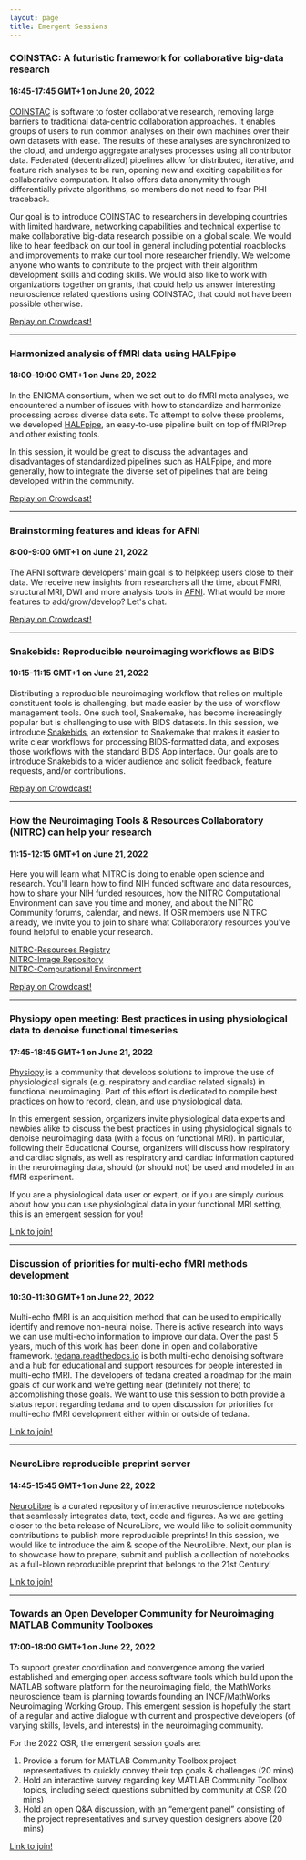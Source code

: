 ```yaml
---
layout: page
title: Emergent Sessions
---
```


### COINSTAC: A futuristic framework for collaborative big-data research

#### 16:45-17:45 GMT+1 on June 20, 2022

[COINSTAC](https://github.com/trendscenter/coinstac) is software to foster collaborative research, removing large barriers to traditional data-centric collaboration approaches. It enables groups of users to run common analyses on their own machines over their own datasets with ease. The results of these analyses are synchronized to the cloud, and undergo aggregate analyses processes using all contributor data. Federated (decentralized) pipelines allow for distributed, iterative, and feature rich analyses to be run, opening new and exciting capabilities for collaborative computation. It also offers data anonymity through differentially private algorithms, so members do not need to fear PHI traceback.

Our goal is to introduce COINSTAC to researchers in developing countries with limited hardware, networking capabilities and technical expertise to make collaborative big-data research possible on a global scale. We would like to hear feedback on our tool in general including potential roadblocks and improvements to make our tool more researcher friendly. We welcome anyone who wants to contribute to the project with their algorithm development skills and coding skills. We would also like to work with organizations together on grants, that could help us answer interesting neuroscience related questions using COINSTAC, that could not have been possible otherwise.

[Replay on Crowdcast!](https://www.crowdcast.io/e/osr-2022--emergent-2)

---

### Harmonized analysis of fMRI data using HALFpipe
#### 18:00-19:00 GMT+1 on June 20, 2022

In the ENIGMA consortium, when we set out to do fMRI meta analyses, we encountered a number of issues with how to standardize and harmonize processing across diverse data sets. To attempt to solve these problems, we developed [HALFpipe](https://github.com/HALFpipe/HALFpipe), an easy-to-use pipeline built on top of fMRIPrep and other existing tools.

In this session, it would be great to discuss the advantages and disadvantages of standardized pipelines such as HALFpipe, and more generally, how to integrate the diverse set of pipelines that are being developed within the community.

[Replay on Crowdcast!](https://www.crowdcast.io/e/osr-2022--emergent-3)

---

### Brainstorming features and ideas for AFNI
#### 8:00-9:00 GMT+1 on June 21, 2022

The AFNI software developers' main goal is to helpkeep users close to their data. We receive new insights from researchers all the time, about FMRI, structural MRI, DWI and more analysis tools in [AFNI](https://github.com/afni). What would be more features to add/grow/develop? Let's chat.

[Replay on Crowdcast!](https://www.crowdcast.io/e/osr-2022--emergent-4)

---

### Snakebids: Reproducible neuroimaging workflows as BIDS
#### 10:15-11:15 GMT+1 on June 21, 2022

Distributing a reproducible neuroimaging workflow that relies on multiple constituent tools is challenging, but made easier by the use of workflow management tools. One such tool, Snakemake, has become increasingly popular but is challenging to use with BIDS datasets. In this session, we introduce [Snakebids](https://github.com/akhanf/snakebids), an extension to Snakemake that makes it easier to write clear workflows for processing BIDS-formatted data, and exposes those workflows with the standard BIDS App interface.
Our goals are to introduce Snakebids to a wider audience and solicit feedback, feature requests, and/or contributions.

[Replay on Crowdcast!](https://www.crowdcast.io/e/osr-2022--emergent-5)

---

### How the Neuroimaging Tools & Resources Collaboratory (NITRC) can help your research
#### 11:15-12:15 GMT+1 on June 21, 2022

Here you will learn what NITRC is doing to enable open science and research. You'll learn how to find NIH funded software and data resources, how to share your NIH funded resources, how the NITRC Computational Environment can save you time and money, and about the NITRC Community forums, calendar, and news.
If OSR members use NITRC already, we invite you to join to share what Collaboratory resources you've found helpful to enable your research.

[NITRC-Resources Registry](www.nitrc.org)</br>
[NITRC-Image Repository](https://nitrc.org/ir/)</br>
[NITRC-Computational Environment](https://nitrc.org/ce/)</br>

[Replay on Crowdcast!](https://www.crowdcast.io/e/osr-2022--emergent-6)

---

### Physiopy open meeting: Best practices in using physiological data to denoise functional timeseries
#### 17:45-18:45 GMT+1 on June 21, 2022

[Physiopy](https://github.com/physiopy) is a community that develops solutions to improve the use of physiological signals (e.g. respiratory and cardiac related signals) in functional neuroimaging. Part of this effort is dedicated to compile best practices on how to record, clean, and use physiological data.

In this emergent session, organizers invite physiological data experts and newbies alike to discuss the best practices in using physiological signals to denoise neuroimaging data (with a focus on functional MRI). In particular, following their Educational Course, organizers will discuss how respiratory and cardiac signals, as well as respiratory and cardiac information captured in the neuroimaging data, should (or should not) be used and modeled in an fMRI experiment.

If you are a physiological data user or expert, or if you are simply curious about how you can use physiological data in your functional MRI setting, this is an emergent session for you!


[Link to join!](https://www.crowdcast.io/e/osr-2022--emergent-7)

---

### Discussion of priorities for multi-echo fMRI methods development
#### 10:30-11:30 GMT+1 on June 22, 2022

Multi-echo fMRI is an acquisition method that can be used to empirically identify and remove non-neural noise. There is active research into ways we can use multi-echo information to improve our data. Over the past 5 years, much of this work has been done in open and collaborative framework. [tedana.readthedocs.io](https://tedana.readthedocs.io/en/stable/) is both multi-echo denoising software and a hub for educational and support resources for people interested in multi-echo fMRI. The developers of tedana created a roadmap for the main goals of our work and we're getting near (definitely not there) to accomplishing those goals. We want to use this session to both provide a status report regarding tedana and to open discussion for priorities for multi-echo fMRI development either within or outside of tedana.

[Link to join!](https://www.crowdcast.io/e/osr-2022--emergent-8)

---

### NeuroLibre reproducible preprint server
#### 14:45-15:45 GMT+1 on June 22, 2022

[NeuroLibre](https://neurolibre.org) is a curated repository of interactive neuroscience notebooks that seamlessly integrates data, text, code and figures. As we are getting closer to the beta release of NeuroLibre, we would like to solicit community contributions to publish more reproducible preprints! In this session, we would like to introduce the aim & scope of the NeuroLibre. Next, our plan is to showcase how to prepare, submit and publish a collection of notebooks as a full-blown reproducible preprint that belongs to the 21st Century!

[Link to join!](https://www.crowdcast.io/e/osr-2022--emergent-9)

---

### Towards an Open Developer Community for Neuroimaging MATLAB Community Toolboxes
#### 17:00-18:00 GMT+1 on June 22, 2022

To support greater coordination and convergence among the varied established and emerging open access software tools which build upon the MATLAB software platform for the neuroimaging field, the MathWorks neuroscience team is planning towards founding an INCF/MathWorks Neuroimaging Working Group. This emergent session is hopefully the start of a regular and active dialogue with current and prospective developers (of varying skills, levels, and interests) in the neuroimaging community.

For the 2022 OSR, the emergent session goals are:

1. Provide a forum for MATLAB Community Toolbox project representatives to quickly convey their top goals & challenges (20 mins)
2. Hold an interactive survey regarding key MATLAB Community Toolbox topics, including select questions submitted by community at OSR (20 mins)
3. Hold an open Q&A discussion, with an “emergent panel” consisting of the project representatives and survey question designers above (20 mins)

[Link to join!](https://www.crowdcast.io/e/osr-2022--emergent-10)

